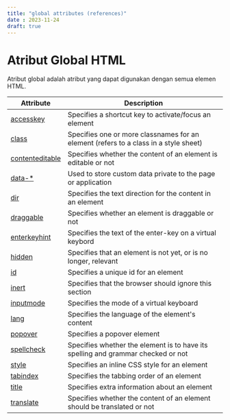 ```yaml
---
title: "global attributes (references)"
date : 2023-11-24
draft: true
---
```


# Atribut Global HTML

Atribut global adalah atribut yang dapat digunakan dengan semua elemen HTML.

| Attribute | Description |
| --- | --- |
| [accesskey](att_global_accesskey.asp) | Specifies a shortcut key to activate/focus an element |
| [class](att_global_class.asp) | Specifies one or more classnames for an element (refers to a class in a style sheet) |
| [contenteditable](att_global_contenteditable.asp) | Specifies whether the content of an element is editable or not |
| [data-*](att_global_data.asp) | Used to store custom data private to the page or application |
| [dir](att_global_dir.asp) | Specifies the text direction for the content in an element |
| [draggable](att_global_draggable.asp) | Specifies whether an element is draggable or not |
| [enterkeyhint](att_global_enterkeyhint.asp) | Specifies the text of the enter-key on a virtual keybord |
| [hidden](att_global_hidden.asp) | Specifies that an element is not yet, or is no longer, relevant |
| [id](att_global_id.asp) | Specifies a unique id for an element |
| [inert](att_global_inert.asp) | Specifies that the browser should ignore this section |
| [inputmode](att_global_inputmode.asp) | Specifies the mode of a virtual keyboard |
| [lang](att_global_lang.asp) | Specifies the language of the element's content |
| [popover](att_global_popover.asp) | Specifies a popover element |
| [spellcheck](att_global_spellcheck.asp) | Specifies whether the element is to have its spelling and grammar checked or not |
| [style](att_global_style.asp) | Specifies an inline CSS style for an element |
| [tabindex](att_global_tabindex.asp) | Specifies the tabbing order of an element |
| [title](att_global_title.asp) | Specifies extra information about an element |
| [translate](att_global_translate.asp) | Specifies whether the content of an element should be translated or not |
